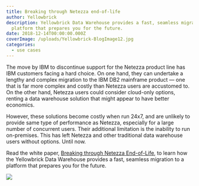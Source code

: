 ```yaml
---
title: Breaking through Netezza end-of-life
author: Yellowbrick
description: Yellowbrick Data Warehouse provides a fast, seamless migration to a
  platform that prepares you for the future.
date: 2018-12-14T00:00:00.000Z
coverImage: /uploads/Yellowbrick-BlogImage12.jpg
categories:
  - use cases
---
```

The move by IBM to discontinue support for the Netezza product line has IBM customers facing a hard choice. On one hand, they can undertake a lengthy and complex migration to the IBM DB2 mainframe product — one that is far more complex and costly than Netezza users are accustomed to. On the other hand, Netezza users could consider cloud-only options, renting a data warehouse solution that might appear to have better economics.

However, these solutions become costly when run 24x7, and are unlikely to provide same type of performance as Netezza, especially for a large number of concurrent users. Their additional limitation is the inability to run on-premises. This has left Netezza and other traditional data warehouse users without options. Until now.

Read the white paper, [Breaking through Netezza End-of-Life](https://ww2.yellowbrick.com/hubfs/Whitepapers/YB_Migration%20Guide_Netezza.pdf ), to learn how the Yellowbrick Data Warehouse provides a fast, seamless migration to a platform that prepares you for the future. 


[![](/uploads/blog-Netezza-thumbnail-150x150.png)](https://ww2.yellowbrick.com/hubfs/Whitepapers/YB_Migration%20Guide_Netezza.pdf )